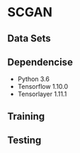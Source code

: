 # SCGAN
## Data Sets
## Dependencise
* Python 3.6
* Tensorflow 1.10.0
* Tensorlayer 1.11.1
## Training
## Testing
